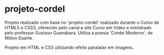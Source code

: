 # projeto-cordel

Projeto realizado com base no 'projeto-cordel' realizado durante o Curso de HTML5 e CSS3, oferecido pelo canal e site Curso em Vídeo e ministrado pelo professor Gustavo Guanabara. Utiliza a poesia 'Cordel Moderno', de Milton Duarte.

Projeto em HTML e CSS utilizando efeito paralalax em imagens.